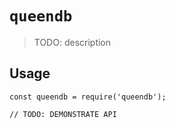 # `queendb`

> TODO: description

## Usage

```
const queendb = require('queendb');

// TODO: DEMONSTRATE API
```
